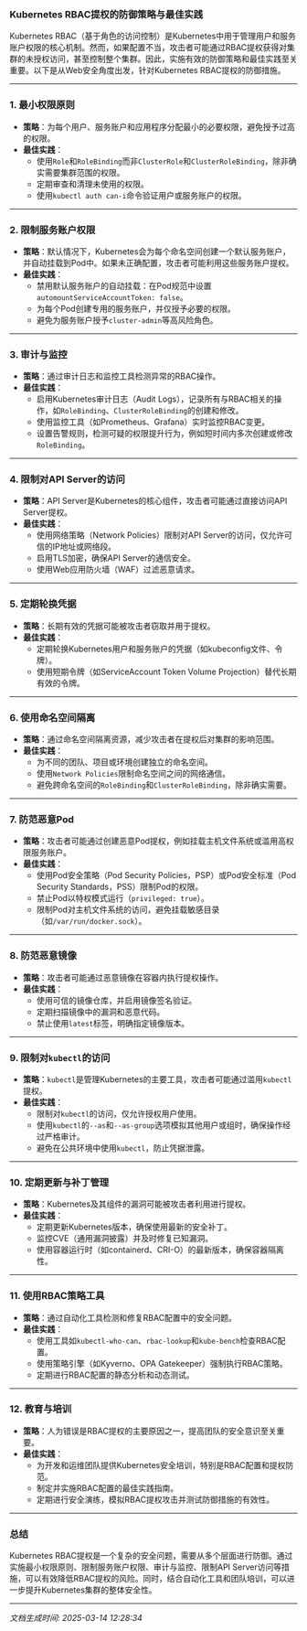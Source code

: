### Kubernetes RBAC提权的防御策略与最佳实践

Kubernetes RBAC（基于角色的访问控制）是Kubernetes中用于管理用户和服务账户权限的核心机制。然而，如果配置不当，攻击者可能通过RBAC提权获得对集群的未授权访问，甚至控制整个集群。因此，实施有效的防御策略和最佳实践至关重要。以下是从Web安全角度出发，针对Kubernetes RBAC提权的防御措施。

---

### 1. **最小权限原则**
   - **策略**：为每个用户、服务账户和应用程序分配最小的必要权限，避免授予过高的权限。
   - **最佳实践**：
     - 使用`Role`和`RoleBinding`而非`ClusterRole`和`ClusterRoleBinding`，除非确实需要集群范围的权限。
     - 定期审查和清理未使用的权限。
     - 使用`kubectl auth can-i`命令验证用户或服务账户的权限。

---

### 2. **限制服务账户权限**
   - **策略**：默认情况下，Kubernetes会为每个命名空间创建一个默认服务账户，并自动挂载到Pod中。如果未正确配置，攻击者可能利用这些服务账户提权。
   - **最佳实践**：
     - 禁用默认服务账户的自动挂载：在Pod规范中设置`automountServiceAccountToken: false`。
     - 为每个Pod创建专用的服务账户，并仅授予必要的权限。
     - 避免为服务账户授予`cluster-admin`等高风险角色。

---

### 3. **审计与监控**
   - **策略**：通过审计日志和监控工具检测异常的RBAC操作。
   - **最佳实践**：
     - 启用Kubernetes审计日志（Audit Logs），记录所有与RBAC相关的操作，如`RoleBinding`、`ClusterRoleBinding`的创建和修改。
     - 使用监控工具（如Prometheus、Grafana）实时监控RBAC变更。
     - 设置告警规则，检测可疑的权限提升行为，例如短时间内多次创建或修改`RoleBinding`。

---

### 4. **限制对API Server的访问**
   - **策略**：API Server是Kubernetes的核心组件，攻击者可能通过直接访问API Server提权。
   - **最佳实践**：
     - 使用网络策略（Network Policies）限制对API Server的访问，仅允许可信的IP地址或网络段。
     - 启用TLS加密，确保API Server的通信安全。
     - 使用Web应用防火墙（WAF）过滤恶意请求。

---

### 5. **定期轮换凭据**
   - **策略**：长期有效的凭据可能被攻击者窃取并用于提权。
   - **最佳实践**：
     - 定期轮换Kubernetes用户和服务账户的凭据（如kubeconfig文件、令牌）。
     - 使用短期令牌（如ServiceAccount Token Volume Projection）替代长期有效的令牌。

---

### 6. **使用命名空间隔离**
   - **策略**：通过命名空间隔离资源，减少攻击者在提权后对集群的影响范围。
   - **最佳实践**：
     - 为不同的团队、项目或环境创建独立的命名空间。
     - 使用`Network Policies`限制命名空间之间的网络通信。
     - 避免跨命名空间的`RoleBinding`和`ClusterRoleBinding`，除非确实需要。

---

### 7. **防范恶意Pod**
   - **策略**：攻击者可能通过创建恶意Pod提权，例如挂载主机文件系统或滥用高权限服务账户。
   - **最佳实践**：
     - 使用Pod安全策略（Pod Security Policies，PSP）或Pod安全标准（Pod Security Standards，PSS）限制Pod的权限。
     - 禁止Pod以特权模式运行（`privileged: true`）。
     - 限制Pod对主机文件系统的访问，避免挂载敏感目录（如`/var/run/docker.sock`）。

---

### 8. **防范恶意镜像**
   - **策略**：攻击者可能通过恶意镜像在容器内执行提权操作。
   - **最佳实践**：
     - 使用可信的镜像仓库，并启用镜像签名验证。
     - 定期扫描镜像中的漏洞和恶意代码。
     - 禁止使用`latest`标签，明确指定镜像版本。

---

### 9. **限制对`kubectl`的访问**
   - **策略**：`kubectl`是管理Kubernetes的主要工具，攻击者可能通过滥用`kubectl`提权。
   - **最佳实践**：
     - 限制对`kubectl`的访问，仅允许授权用户使用。
     - 使用`kubectl`的`--as`和`--as-group`选项模拟其他用户或组时，确保操作经过严格审计。
     - 避免在公共环境中使用`kubectl`，防止凭据泄露。

---

### 10. **定期更新与补丁管理**
   - **策略**：Kubernetes及其组件的漏洞可能被攻击者利用进行提权。
   - **最佳实践**：
     - 定期更新Kubernetes版本，确保使用最新的安全补丁。
     - 监控CVE（通用漏洞披露）并及时修复已知漏洞。
     - 使用容器运行时（如containerd、CRI-O）的最新版本，确保容器隔离性。

---

### 11. **使用RBAC策略工具**
   - **策略**：通过自动化工具检测和修复RBAC配置中的安全问题。
   - **最佳实践**：
     - 使用工具如`kubectl-who-can`、`rbac-lookup`和`kube-bench`检查RBAC配置。
     - 使用策略引擎（如Kyverno、OPA Gatekeeper）强制执行RBAC策略。
     - 定期进行RBAC配置的静态分析和动态测试。

---

### 12. **教育与培训**
   - **策略**：人为错误是RBAC提权的主要原因之一，提高团队的安全意识至关重要。
   - **最佳实践**：
     - 为开发和运维团队提供Kubernetes安全培训，特别是RBAC配置和提权防范。
     - 制定并实施RBAC配置的最佳实践指南。
     - 定期进行安全演练，模拟RBAC提权攻击并测试防御措施的有效性。

---

### 总结
Kubernetes RBAC提权是一个复杂的安全问题，需要从多个层面进行防御。通过实施最小权限原则、限制服务账户权限、审计与监控、限制API Server访问等措施，可以有效降低RBAC提权的风险。同时，结合自动化工具和团队培训，可以进一步提升Kubernetes集群的整体安全性。

---

*文档生成时间: 2025-03-14 12:28:34*



